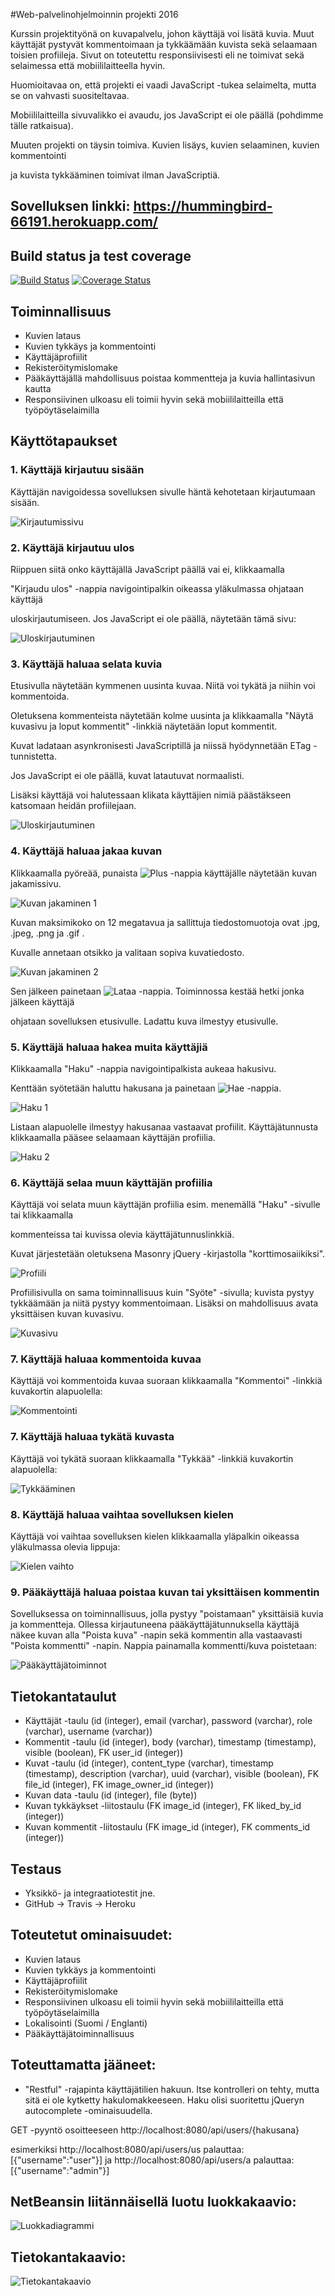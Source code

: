 #Web-palvelinohjelmoinnin projekti 2016

Kurssin projektityönä on kuvapalvelu, johon käyttäjä voi lisätä kuvia.
Muut käyttäjät pystyvät kommentoimaan ja tykkäämään kuvista sekä selaamaan toisien profiileja.
Sivut on toteutettu responsiivisesti eli ne toimivat sekä selaimessa että mobiililaitteella hyvin.

Huomioitavaa on, että projekti ei vaadi JavaScript -tukea selaimelta, mutta se on vahvasti suositeltavaa.

Mobiililaitteilla sivuvalikko ei avaudu, jos JavaScript ei ole päällä (pohdimme tälle ratkaisua).

Muuten projekti on täysin toimiva. Kuvien lisäys, kuvien selaaminen, kuvien kommentointi 

ja kuvista tykkääminen toimivat ilman JavaScriptiä.



## Sovelluksen linkki: https://hummingbird-66191.herokuapp.com/

## Build status ja test coverage

[![Build Status](https://travis-ci.org/alehuo/wepaS2016projekti.svg?branch=master)](https://travis-ci.org/alehuo/wepaS2016projekti) [![Coverage Status](https://coveralls.io/repos/github/alehuo/wepaS2016projekti/badge.svg?branch=master)](https://coveralls.io/github/alehuo/wepaS2016projekti?branch=master)

## Toiminnallisuus

* Kuvien lataus
* Kuvien tykkäys ja kommentointi
* Käyttäjäprofiilit
* Rekisteröitymislomake
* Pääkäyttäjällä mahdollisuus poistaa kommentteja ja kuvia hallintasivun kautta
* Responsiivinen ulkoasu eli toimii hyvin sekä mobiililaitteilla että työpöytäselaimilla

## Käyttötapaukset

### 1. Käyttäjä kirjautuu sisään

Käyttäjän navigoidessa sovelluksen sivulle häntä kehotetaan kirjautumaan sisään.

![Kirjautumissivu](img/kirjautumissivu.png)

### 2. Käyttäjä kirjautuu ulos

Riippuen siitä onko käyttäjällä JavaScript päällä vai ei, klikkaamalla

"Kirjaudu ulos" -nappia navigointipalkin oikeassa yläkulmassa ohjataan käyttäjä

uloskirjautumiseen. Jos JavaScript ei ole päällä, näytetään tämä sivu:

![Uloskirjautuminen](img/uloskirjautuminen.png)


### 3. Käyttäjä haluaa selata kuvia

Etusivulla näytetään kymmenen uusinta kuvaa. Niitä voi tykätä ja niihin voi kommentoida.

Oletuksena kommenteista näytetään kolme uusinta ja klikkaamalla "Näytä kuvasivu ja loput kommentit" -linkkiä näytetään loput kommentit.

Kuvat ladataan asynkronisesti JavaScriptillä ja niissä hyödynnetään ETag -tunnistetta.

Jos JavaScript ei ole päällä, kuvat latautuvat normaalisti.

Lisäksi käyttäjä voi halutessaan klikata käyttäjien nimiä päästäkseen katsomaan heidän profiilejaan.

![Uloskirjautuminen](img/syote.png)


### 4. Käyttäjä haluaa jakaa kuvan

Klikkaamalla pyöreää, punaista ![Plus](img/lisaanappi.png) -nappia käyttäjälle näytetään kuvan jakamissivu.

![Kuvan jakaminen 1](img/kuvan_jakaminen.png)

Kuvan maksimikoko on 12 megatavua ja sallittuja tiedostomuotoja ovat .jpg, .jpeg, .png ja .gif .

Kuvalle annetaan otsikko ja valitaan sopiva kuvatiedosto.

![Kuvan jakaminen 2](img/kuvan_jakaminen2.png)

Sen jälkeen painetaan ![Lataa](img/lataanappi.png) -nappia. Toiminnossa kestää hetki jonka jälkeen käyttäjä

ohjataan sovelluksen etusivulle. Ladattu kuva ilmestyy etusivulle.

### 5. Käyttäjä haluaa hakea muita käyttäjiä

Klikkaamalla "Haku" -nappia navigointipalkista aukeaa hakusivu.

Kenttään syötetään haluttu hakusana ja painetaan ![Hae](img/haenappi.png) -nappia.

![Haku 1](img/haku1.png)

Listaan alapuolelle ilmestyy hakusanaa vastaavat profiilit. Käyttäjätunnusta klikkaamalla pääsee selaamaan käyttäjän profiilia.

![Haku 2](img/haku2.png)

### 6. Käyttäjä selaa muun käyttäjän profiilia

Käyttäjä voi selata muun käyttäjän profiilia esim. menemällä "Haku" -sivulle tai klikkaamalla

kommenteissa tai kuvissa olevia käyttäjätunnuslinkkiä.

Kuvat järjestetään oletuksena Masonry jQuery -kirjastolla "korttimosaiikiksi".

![Profiili](img/profiili.png)

Profiilisivulla on sama toiminnallisuus kuin "Syöte" -sivulla; kuvista pystyy tykkäämään ja niitä pystyy kommentoimaan.
Lisäksi on mahdollisuus avata yksittäisen kuvan kuvasivu.

![Kuvasivu](img/kuvasivu.png)

### 7. Käyttäjä haluaa kommentoida kuvaa

Käyttäjä voi kommentoida kuvaa suoraan klikkaamalla "Kommentoi" -linkkiä kuvakortin alapuolella:

![Kommentointi](img/kommentointi_animation.gif)

### 7. Käyttäjä haluaa tykätä kuvasta

Käyttäjä voi tykätä suoraan klikkaamalla "Tykkää" -linkkiä kuvakortin alapuolella:

![Tykkääminen](img/kuvasta_tykkaaminen.gif)

### 8. Käyttäjä haluaa vaihtaa sovelluksen kielen

Käyttäjä voi vaihtaa sovelluksen kielen klikkaamalla yläpalkin oikeassa yläkulmassa olevia lippuja:

![Kielen vaihto](img/kielen_vaihto.png)

### 9. Pääkäyttäjä haluaa poistaa kuvan tai yksittäisen kommentin

Sovelluksessa on toiminnallisuus, jolla pystyy "poistamaan" yksittäisiä kuvia ja kommentteja.
Ollessa kirjautuneena pääkäyttäjätunnuksella käyttäjä näkee kuvan alla "Poista kuva" -napin sekä kommentin alla vastaavasti "Poista kommentti" -napin. 
Nappia painamalla kommentti/kuva poistetaan:

![Pääkäyttäjätoiminnot](img/paakayttaja.png)


## Tietokantataulut

* Käyttäjät -taulu (id (integer), email (varchar), password (varchar), role (varchar), username (varchar))
* Kommentit -taulu (id (integer), body (varchar), timestamp (timestamp), visible (boolean), FK user_id (integer))
* Kuvat -taulu (id (integer), content_type (varchar), timestamp (timestamp), description (varchar), uuid (varchar), visible (boolean), FK file_id (integer), FK image_owner_id (integer))
* Kuvan data -taulu (id (integer), file (byte))
* Kuvan tykkäykset -liitostaulu (FK image_id (integer), FK liked_by_id (integer))
* Kuvan kommentit -liitostaulu (FK image_id (integer), FK comments_id (integer))


## Testaus

* Yksikkö- ja integraatiotestit jne.
* GitHub -> Travis -> Heroku

## Toteutetut ominaisuudet:

* Kuvien lataus
* Kuvien tykkäys ja kommentointi
* Käyttäjäprofiilit
* Rekisteröitymislomake
* Responsiivinen ulkoasu eli toimii hyvin sekä mobiililaitteilla että työpöytäselaimilla
* Lokalisointi (Suomi / Englanti)
* Pääkäyttäjätoiminnallisuus

## Toteuttamatta jääneet:

* "Restful" -rajapinta käyttäjätilien hakuun. Itse kontrolleri on tehty, mutta sitä ei ole kytketty hakulomakkeeseen. Haku olisi suoritettu jQueryn autocomplete -ominaisuudella.

GET -pyyntö osoitteeseen http://localhost:8080/api/users/{hakusana}

esimerkiksi http://localhost:8080/api/users/us palauttaa: [{"username":"user"}] ja http://localhost:8080/api/users/a palauttaa: [{"username":"admin"}]


## NetBeansin liitännäisellä luotu luokkakaavio:

![Luokkadiagrammi](class_diagram.png)

## Tietokantakaavio:

![Tietokantakaavio](https://yuml.me/670dff40)
